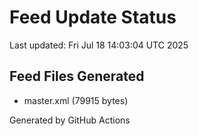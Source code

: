 # Feed Update Status
Last updated: Fri Jul 18 14:03:04 UTC 2025

## Feed Files Generated
- master.xml (79915 bytes)

Generated by GitHub Actions
